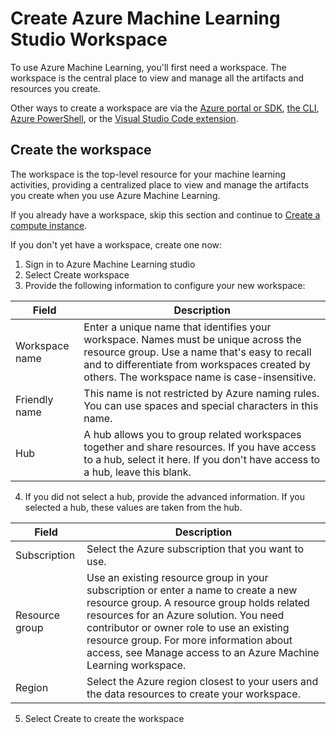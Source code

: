# Create Azure Machine Learning Studio Workspace
To use Azure Machine Learning, you'll first need a workspace. The workspace is the central place to view and manage all the artifacts and resources you create.

Other ways to create a workspace are via the [Azure portal or SDK](https://learn.microsoft.com/en-us/azure/machine-learning/how-to-manage-workspace), [the CLI](https://learn.microsoft.com/en-us/azure/machine-learning/how-to-manage-workspace-cli), [Azure PowerShell](https://learn.microsoft.com/en-us/azure/machine-learning/how-to-manage-workspace-powershell), or the [Visual Studio Code extension](https://learn.microsoft.com/en-us/azure/machine-learning/how-to-setup-vs-code).

## Create the workspace
The workspace is the top-level resource for your machine learning activities, providing a centralized place to view and manage the artifacts you create when you use Azure Machine Learning.

If you already have a workspace, skip this section and continue to [Create a compute instance](/part-1/1-create-ml-compute-instance.md).

If you don't yet have a workspace, create one now:
1. Sign in to Azure Machine Learning studio  
2. Select Create workspace  
3. Provide the following information to configure your new workspace:  

| Field           | Description |
|-----------------|-------------|
| Workspace name  | Enter a unique name that identifies your workspace. Names must be unique across the resource group. Use a name that's easy to recall and to differentiate from workspaces created by others. The workspace name is case-insensitive. |
| Friendly name   | This name is not restricted by Azure naming rules. You can use spaces and special characters in this name. |
| Hub             | A hub allows you to group related workspaces together and share resources. If you have access to a hub, select it here. If you don't have access to a hub, leave this blank. |

4. If you did not select a hub, provide the advanced information. If you selected a hub, these values are taken from the hub.

| Field          | Description |
|----------------|-------------|
| Subscription   | Select the Azure subscription that you want to use. |
| Resource group | Use an existing resource group in your subscription or enter a name to create a new resource group. A resource group holds related resources for an Azure solution. You need contributor or owner role to use an existing resource group. For more information about access, see Manage access to an Azure Machine Learning workspace. |
| Region         | Select the Azure region closest to your users and the data resources to create your workspace. |  

5. Select Create to create the workspace

